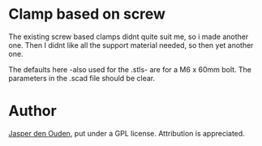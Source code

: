 
# Clamp based on screw
The existing screw based clamps didnt quite suit me, so i made another one.
Then I didnt like all the support material needed, so then yet another one.

The defaults here -also used for the .stls- are for a M6 x 60mm bolt. The 
parameters in the .scad file should be clear.

# Author
[Jasper den Ouden](http://ojasper.nl/), put under a GPL license. Attribution is
appreciated.
